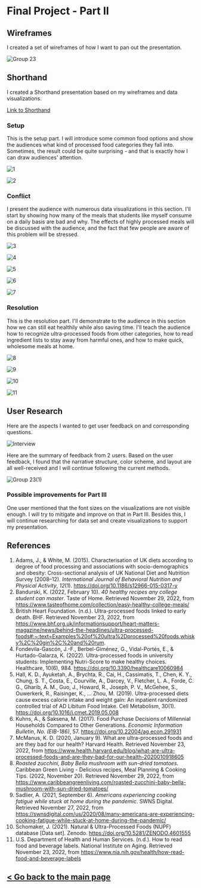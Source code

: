 # Final Project - Part II
## Wireframes
I created a set of wireframes of how I want to pan out the presentation. 

![Group 23](https://user-images.githubusercontent.com/107513376/204947537-95d9fe38-6601-43d6-9014-4776ae9b6c9e.png)

## Shorthand

I created a Shorthand presentation based on my wireframes and data visualizations.

[Link to Shorthand](https://preview.shorthand.com/szoN8w4bHYVtRssZ)

### Setup

This is the setup part. I will introduce some common food options and show the audiences what kind of processed food categories they fall into. Sometimes, the result could be quite surprising - and that is exactly how I can draw audiences' attention.

![1](https://user-images.githubusercontent.com/107513376/204961044-83fa3629-7a4f-42ab-a280-b65fac68ee16.PNG)

![2](https://user-images.githubusercontent.com/107513376/204961060-ad8c24d8-a285-4f80-8a93-3627e207d1d8.PNG)

### Conflict

I present the audience with numerous data visualizations in this section. I'll start by showing how many of the meals that students like myself consume on a daily basis are bad and why. The effects of highly processed meals will be discussed with the audience, and the fact that few people are aware of this problem will be stressed.

![3](https://user-images.githubusercontent.com/107513376/204961090-df71ece5-86f2-40de-823f-62afdcd34945.PNG)

![4](https://user-images.githubusercontent.com/107513376/204961124-7fd91bfc-0381-4a39-afbc-30fc2be381a7.PNG)

![5](https://user-images.githubusercontent.com/107513376/204961192-128129bb-70b4-4c41-b56a-20e0e64f3649.PNG)

![6](https://user-images.githubusercontent.com/107513376/204961202-a2cc3129-122c-4d25-aea3-aa873154ac06.PNG)

![7](https://user-images.githubusercontent.com/107513376/204961214-b4eb342d-41bc-4640-8312-83c1dcccd7de.PNG)

### Resolution

This is the resolution part. I'll demonstrate to the audience in this section how we can still eat healthily while also saving time. I'll teach the audience how to recognize ultra-processed foods from other categories, how to read ingredient lists to stay away from harmful ones, and how to make quick, wholesome meals at home.

![8](https://user-images.githubusercontent.com/107513376/204961232-0641e4aa-ec52-4499-a2b0-fd34f1e8fe67.PNG)

![9](https://user-images.githubusercontent.com/107513376/204961233-d3d80ce5-7aad-4449-a1ab-02e18e137a55.PNG)

![10](https://user-images.githubusercontent.com/107513376/204961234-7da2006c-f623-46ce-a107-d287247fe304.PNG)

![11](https://user-images.githubusercontent.com/107513376/204961235-db435c9d-3dce-46cf-887f-1f9976de733d.PNG)


## User Research

Here are the aspects I wanted to get user feedback on and corresponding questions.

![Interview](https://user-images.githubusercontent.com/107513376/204932420-31a80edc-10ad-4987-8db6-f376a91161f2.jpg)

Here are the summary of feedback from 2 users. Based on the user feedback, I found that the narrative structure, color scheme, and layout are all well-received and I will continue following the current methods. 

![Group 23(1)](https://user-images.githubusercontent.com/107513376/204957429-909b2e90-4418-4e9a-8ee5-e265b40fe96f.png)

### Possible improvements for Part III
One user mentioned that the font sizes on the visualizations are not visible enough. I will try to mitigate and improve on that in Part III. 
Besides this, I will continue researching for data set and create visualizations to support my presentation.


## References

1. Adams, J., & White, M. (2015). Characterisation of UK diets according to degree of food processing and associations with socio-demographics and obesity: Cross-sectional analysis of UK National Diet and Nutrition Survey (2008–12). *International Journal of Behavioral Nutrition and Physical Activity*, *12*(1). https://doi.org/10.1186/s12966-015-0317-y 
2. Bandurski, K. (2022, February 10). *40 healthy recipes any college student can master*. Taste of Home. Retrieved November 29, 2022, from https://www.tasteofhome.com/collection/easy-healthy-college-meals/ 
3. British Heart Foundation. (n.d.). Ultra-processed foods linked to early death. BHF. Retrieved November 23, 2022, from https://www.bhf.org.uk/informationsupport/heart-matters-magazine/news/behind-the-headlines/ultra-processed-foods#:~:text=Examples%20of%20ultra%2Dprocessed%20foods,whisky%2C%20gin%2C%20and%20rum.
4. Fondevila-Gascón, J.-F., Berbel-Giménez, G., Vidal-Portés, E., & Hurtado-Galarza, K. (2022). Ultra-processed foods in university students: Implementing Nutri-Score to make healthy choices. Healthcare, 10(6), 984. https://doi.org/10.3390/healthcare10060984
5. Hall, K. D., Ayuketah, A., Brychta, R., Cai, H., Cassimatis, T., Chen, K. Y., Chung, S. T., Costa, E., Courville, A., Darcey, V., Fletcher, L. A., Forde, C. G., Gharib, A. M., Guo, J., Howard, R., Joseph, P. V., McGehee, S., Ouwerkerk, R., Raisinger, K., … Zhou, M. (2019). Ultra-processed diets cause excess calorie intake and weight gain: An inpatient randomized controlled trial of AD Libitum Food Intake. Cell Metabolism, 30(1). https://doi.org/10.1016/j.cmet.2019.05.008
6. Kuhns, A., & Saksena, M. (2017). Food Purchase Decisions of Millennial Households Compared to Other Generations. *Economic Information Bulletin*, *No. (EIB-186)*, 57. https://doi.org/10.22004/ag.econ.291931
7. McManus, K. D. (2020, January 9). What are ultra-processed foods and are they bad for our health? Harvard Health. Retrieved November 23, 2022, from https://www.health.harvard.edu/blog/what-are-ultra-processed-foods-and-are-they-bad-for-our-health-2020010918605
8. *Roasted zucchini, Baby Bella mushroom with sun-dried tomatoes*. Caribbean Green Living - Delicious recipes, Meal Planning & Cooking Tips. (2022, November 20). Retrieved November 29, 2022, from https://www.caribbeangreenliving.com/roasted-zucchini-baby-bella-mushroom-with-sun-dried-tomatoes/ 
9. Sadlier, A. (2021, September 6). *Americans experiencing cooking fatigue while stuck at home during the pandemic*. SWNS Digital. Retrieved November 27, 2022, from https://swnsdigital.com/us/2020/08/many-americans-are-experiencing-cooking-fatigue-while-stuck-at-home-during-the-pandemic/ 
10. Schomaker, J. (2021). Natural & Ultra-Processed Foods (NUPF) database [Data set]. Zenodo. https://doi.org/10.5281/ZENODO.4601555
11. U.S. Department of Health and Human Services. (n.d.). How to read food and beverage labels. National Institute on Aging. Retrieved November 23, 2022, from https://www.nia.nih.gov/health/how-read-food-and-beverage-labels

## [< Go back to the main page](/README.md)
